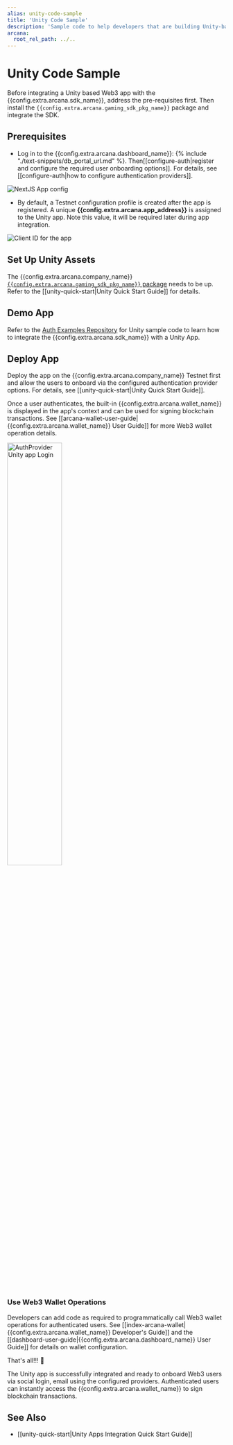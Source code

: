 ```yaml
---
alias: unity-code-sample
title: 'Unity Code Sample'
description: 'Sample code to help developers that are building Unity-based gaming apps to quickly integrate with the Arcana Auth SDK.'
arcana:
  root_rel_path: ../..
---
```


# Unity Code Sample

Before integrating a Unity based Web3 app with the {{config.extra.arcana.sdk_name}}, address the pre-requisites first. Then install the `{{config.extra.arcana.gaming_sdk_pkg_name}}` package and integrate the SDK.

## Prerequisites

* Log in to the {{config.extra.arcana.dashboard_name}}: {% include "./text-snippets/db_portal_url.md" %}. Then[[configure-auth|register and configure the required user onboarding options]]. For details, see [[configure-auth|how to configure authentication providers]].

<img class="an-screenshots-noeffects" alt="NextJS App config" src="/img/nextjs_app_db_setup_google_twitch.png"/>

* By default, a Testnet configuration profile is created after the app is registered. A unique **{{config.extra.arcana.app_address}}** is assigned to the Unity app. Note this value, it will be required later during app integration.

<img class="an-screenshots-noeffects"  alt="Client ID for the app" src="/img/an_db_app_address.png"/>

## Set Up Unity Assets

The {{config.extra.arcana.company_name}} [`{{config.extra.arcana.gaming_sdk_pkg_name}}` package](https://github.com/arcana-network/auth-unity/tree/main/Assets/ArcanaSDK) needs to be up. Refer to the [[unity-quick-start|Unity Quick Start Guide]] for details.

## Demo App

Refer to the [Auth Examples Repository](https://github.com/arcana-network/auth-examples) for Unity sample code to learn how to integrate the {{config.extra.arcana.sdk_name}} with a Unity App.

## Deploy App

Deploy the app on the {{config.extra.arcana.company_name}} Testnet first and allow the users to onboard via the configured authentication provider options. For details, see [[unity-quick-start|Unity Quick Start Guide]].

Once a user authenticates, the built-in {{config.extra.arcana.wallet_name}} is displayed in the app's context and can be used for signing blockchain transactions. See [[arcana-wallet-user-guide|{{config.extra.arcana.wallet_name}} User Guide]] for more Web3 wallet operation details.

<img class="an-screenshots" alt="AuthProvider Unity app Login" src="/img/auth_ex_html_css_js_app2.png" width="50%"/>

### Use Web3 Wallet Operations

Developers can add code as required to programmatically call Web3 wallet operations for authenticated users. See [[index-arcana-wallet|{{config.extra.arcana.wallet_name}} Developer's Guide]] and the [[dashboard-user-guide|{{config.extra.arcana.dashboard_name}} User Guide]] for details on wallet configuration.

That's all!!! :tada:

The Unity app is successfully integrated and ready to onboard Web3 users via social login, email using the configured providers. Authenticated users can instantly access the {{config.extra.arcana.wallet_name}} to sign blockchain transactions.

## See Also

* [[unity-quick-start|Unity Apps Integration Quick Start Guide]]